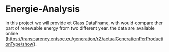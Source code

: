 # Energie-Analysis
in this project we will provide et Class DataFrame, with would compare ther part of renewable energy from two different year. the data are available online (https://transparency.entsoe.eu/generation/r2/actualGenerationPerProductionType/show).

